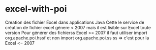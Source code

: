 # excel-with-poi
Creation des fichier Excel dans applications Java
Cette le service de création de fichier excel génere < 2007 mais il est lisible sur Excel toute version 
Pour générer des fichierss Excel >= 2007 il faut utiliser 
   import org.apache.poi.hssf et non import org.apache.poi.ss   ss => c'est pour la Excel <= 2007 
